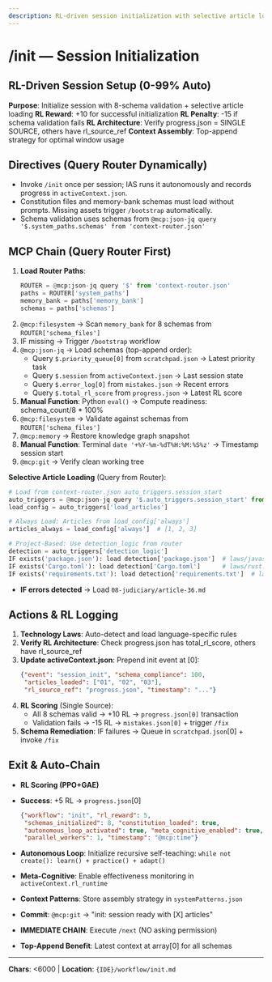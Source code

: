 ```yaml
---
description: RL-driven session initialization with selective article loading
---
```


# /init — Session Initialization

## RL-Driven Session Setup (0-99% Auto)

**Purpose**: Initialize session with 8-schema validation + selective article loading
**RL Reward**: +10 for successful initialization
**RL Penalty**: -15 if schema validation fails
**RL Architecture**: Verify progress.json = SINGLE SOURCE, others have rl_source_ref
**Context Assembly**: Top-append strategy for optimal window usage

## Directives (Query Router Dynamically)
- Invoke `/init` once per session; IAS runs it autonomously and records progress in `activeContext.json`.
- Constitution files and memory-bank schemas must load without prompts. Missing assets trigger `/bootstrap` automatically.
- Schema validation uses schemas from `@mcp:json-jq query '$.system_paths.schemas' from 'context-router.json'`

## MCP Chain (Query Router First)

1. **Load Router Paths**:
   ```python
   ROUTER = @mcp:json-jq query '$' from 'context-router.json'
   paths = ROUTER['system_paths']
   memory_bank = paths['memory_bank']
   schemas = paths['schemas']
   ```
2. `@mcp:filesystem` → Scan `memory_bank` for 8 schemas from `ROUTER['schema_files']`
3. IF missing → Trigger `/bootstrap` workflow
4. `@mcp:json-jq` → Load schemas (top-append order):
   - Query `$.priority_queue[0]` from `scratchpad.json` → Latest priority task
   - Query `$.session` from `activeContext.json` → Last session state
   - Query `$.error_log[0]` from `mistakes.json` → Recent errors
   - Query `$.total_rl_score` from `progress.json` → Latest RL score
5. **Manual Function**: Python `eval()` → Compute readiness: schema_count/8 * 100%
6. `@mcp:filesystem` → Validate against schemas from `ROUTER['schema_files']`
7. `@mcp:memory` → Restore knowledge graph snapshot
8. **Manual Function**: Terminal `date '+%Y-%m-%dT%H:%M:%S%z'` → Timestamp session start
9. `@mcp:git` → Verify clean working tree

**Selective Article Loading** (Query from Router):
```python
# Load from context-router.json auto_triggers.session_start
auto_triggers = @mcp:json-jq query '$.auto_triggers.session_start' from 'context-router.json'
load_config = auto_triggers['load_articles']

# Always Load: Articles from load_config['always']
articles_always = load_config['always']  # [1, 2, 3]

# Project-Based: Use detection_logic from router
detection = auto_triggers['detection_logic']
IF exists('package.json'): load detection['package.json']  # laws/javascript.md
IF exists('Cargo.toml'): load detection['Cargo.toml']      # laws/rust.md
IF exists('requirements.txt'): load detection['requirements.txt']  # laws/python.md
```
- **IF errors detected** → Load `08-judiciary/article-36.md`

## Actions & RL Logging

1. **Technology Laws**: Auto-detect and load language-specific rules
2. **Verify RL Architecture**: Check progress.json has total_rl_score, others have rl_source_ref
3. **Update activeContext.json**: Prepend init event at [0]:
   ```json
   {"event": "session_init", "schema_compliance": 100,
    "articles_loaded": ["01", "02", "03"],
    "rl_source_ref": "progress.json", "timestamp": "..."}
   ```
4. **RL Scoring** (Single Source):
   - All 8 schemas valid → +10 RL → `progress.json[0]` transaction
   - Validation fails → -15 RL → `mistakes.json[0]` + trigger `/fix`
5. **Schema Remediation**: IF failures → Queue in `scratchpad.json`[0] + invoke `/fix`

## Exit & Auto-Chain

- **RL Scoring (PPO+GAE)**

- **Success**: +5 RL → `progress.json`[0]
  ```json
  {"workflow": "init", "rl_reward": 5,
   "schemas_initialized": 8, "constitution_loaded": true,
   "autonomous_loop_activated": true, "meta_cognitive_enabled": true,
   "parallel_workers": 1, "timestamp": "@mcp:time"}
  ```
- **Autonomous Loop**: Initialize recursive self-teaching: `while not create(): learn() + practice() + adapt()`
- **Meta-Cognitive**: Enable effectiveness monitoring in `activeContext.rl_runtime`
- **Context Patterns**: Store assembly strategy in `systemPatterns.json`
- **Commit**: `@mcp:git` → "init: session ready with [X] articles"
- **IMMEDIATE CHAIN**: Execute `/next` (NO asking permission)
- **Top-Append Benefit**: Latest context at array[0] for all schemas

---
**Chars**: <6000 | **Location**: `{IDE}/workflow/init.md`